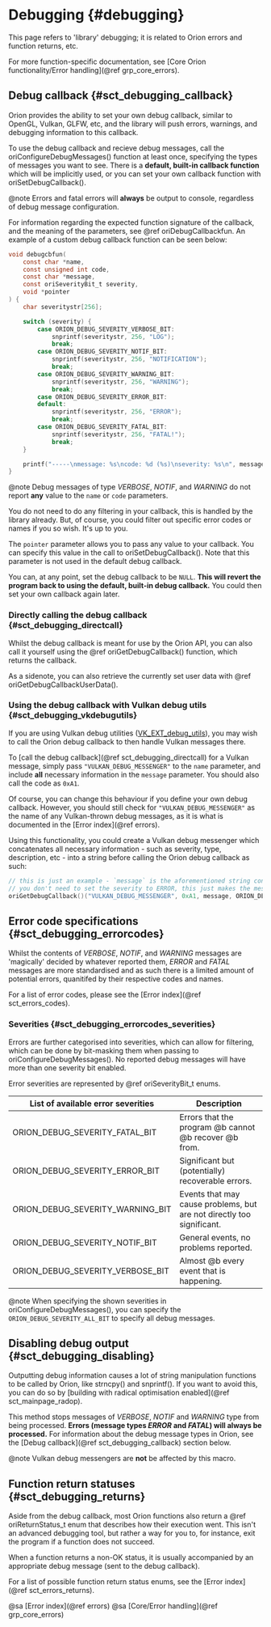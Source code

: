 # Debugging                     {#debugging}

This page refers to 'library' debugging; it is related to Orion errors and
function returns, etc.

For more function-specific documentation, see
[Core Orion functionality/Error handling](@ref grp_core_errors).


## Debug callback               {#sct_debugging_callback}

Orion provides the ability to set your own debug callback, similar to OpenGL,
Vulkan, GLFW, etc, and the library will push errors, warnings, and debugging
information to this callback.

To use the debug callback and recieve debug messages, call the
oriConfigureDebugMessages() function at least once, specifying the types of
messages you want to see. There is a **default, built-in callback function**
which will be implicitly used, or you can set your own callback function
with oriSetDebugCallback().

@note Errors and fatal errors will **always** be output to console, regardless
of debug message configuration.

For information regarding the expected function signature of the callback,
and the meaning of the parameters, see @ref oriDebugCallbackfun. An example of a
custom debug callback function can be seen below:

```c
void debugcbfun(
    const char *name,
    const unsigned int code,
    const char *message,
    const oriSeverityBit_t severity,
    void *pointer
) {
    char severitystr[256];

    switch (severity) {
        case ORION_DEBUG_SEVERITY_VERBOSE_BIT:
            snprintf(severitystr, 256, "LOG");
            break;
        case ORION_DEBUG_SEVERITY_NOTIF_BIT:
            snprintf(severitystr, 256, "NOTIFICATION");
            break;
        case ORION_DEBUG_SEVERITY_WARNING_BIT:
            snprintf(severitystr, 256, "WARNING");
            break;
        case ORION_DEBUG_SEVERITY_ERROR_BIT:
        default:
            snprintf(severitystr, 256, "ERROR");
            break;
        case ORION_DEBUG_SEVERITY_FATAL_BIT:
            snprintf(severitystr, 256, "FATAL!");
            break;
    }

    printf("-----\nmessage: %s\ncode: %d (%s)\nseverity: %s\n", message, code, name, severitystr);
}
```
@note Debug messages of type _VERBOSE_, _NOTIF_, and _WARNING_ do not report
**any** value to the `name` or `code` parameters.

You do not need to do any filtering in your callback, this is handled by the
library already. But, of course, you could filter out specific error codes
or names if you so wish. It's up to you.

The `pointer` parameter allows you to pass any value to your callback. You
can specify this value in the call to oriSetDebugCallback(). Note that this parameter
is not used in the default debug callback.

You can, at any point, set the debug callback to be `NULL`. **This will revert
the program back to using the default, built-in debug callback.** You could
then set your own callback again later.


### Directly calling the debug callback {#sct_debugging_directcall}

Whilst the debug callback is meant for use by the Orion API, you can also call it
yourself using the @ref oriGetDebugCallback() function, which returns the callback.

As a sidenote, you can also retrieve the currently set user data with
@ref oriGetDebugCallbackUserData().


### Using the debug callback with Vulkan debug utils {#sct_debugging_vkdebugutils}

If you are using Vulkan debug utilities
([VK_EXT_debug_utils](https://www.khronos.org/registry/vulkan/specs/1.3-extensions/man/html/VK_EXT_debug_utils.html)),
you may wish to call the Orion debug callback to then handle Vulkan messages there.

To [call the debug callback](@ref sct_debugging_directcall) for a Vulkan message,
simply pass `"VULKAN_DEBUG_MESSENGER"` to the `name` parameter, and include
**all** necessary information in the `message` parameter. You should also call
the code as `0xA1`.

Of course, you can change this behaviour if you define your own debug callback.
However, you should still check for `"VULKAN_DEBUG_MESSENGER"` as the name of any
Vulkan-thrown debug messages, as it is what is documented in the
[Error index](@ref errors).

Using this functionality, you could create a Vulkan debug messenger which concatenates
all necessary information - such as severity, type, description, etc - into a string
before calling the Orion debug callback as such:

```c
// this is just an example - `message` is the aforementioned string containing all debug info
// you don't need to set the severity to ERROR, this just makes the message have higher priority
oriGetDebugCallback()("VULKAN_DEBUG_MESSENGER", 0xA1, message, ORION_DEBUG_SEVERITY_ERROR_BIT, NULL);
```


## Error code specifications    {#sct_debugging_errorcodes}

Whilst the contents of _VERBOSE_, _NOTIF_, and _WARNING_ messages are 'magically'
decided by whatever reported them, _ERROR_ and _FATAL_ messages are more
standardised and as such there is a limited amount of potential errors,
quanitifed by their respective codes and names.

For a list of error codes, please see the [Error index](@ref sct_errors_codes).


### Severities                  {#sct_debugging_errorcodes_severities}

Errors are further categorised into severities, which can allow for filtering, which
can be done by bit-masking them when passing to oriConfigureDebugMessages(). No
reported debug messages will have more than one severity bit enabled.

Error severities are represented by @ref oriSeverityBit_t enums.

| List of available error severities     | Description                                                           |
| -------------------------------------- | --------------------------------------------------------------------- |
| ORION_DEBUG_SEVERITY_FATAL_BIT         | Errors that the program @b cannot @b recover @b from.                 |
| ORION_DEBUG_SEVERITY_ERROR_BIT         | Significant but (potentially) recoverable errors.                     |
| ORION_DEBUG_SEVERITY_WARNING_BIT       | Events that may cause problems, but are not directly too significant. |
| ORION_DEBUG_SEVERITY_NOTIF_BIT         | General events, no problems reported.                                 |
| ORION_DEBUG_SEVERITY_VERBOSE_BIT       | Almost @b every event that is happening.                              |

@note When specifying the shown severities in oriConfigureDebugMessages(), you can
specify the `ORION_DEBUG_SEVERITY_ALL_BIT` to specify all debug messages.


## Disabling debug output       {#sct_debugging_disabling}

Outputting debug information causes a lot of string manipulation functions
to be called by Orion, like strncpy() and snprintf(). If you want to avoid
this, you can do so by
[building with radical optimisation enabled](@ref sct_mainpage_radop).

This method stops messages of _VERBOSE_, _NOTIF_ and _WARNING_ type from being
processed. **Errors (message types _ERROR_ and _FATAL_) will always be
processed.**
For information about the debug message types in Orion, see the
[Debug callback](@ref sct_debugging_callback) section below.

@note Vulkan debug messengers are **not** be affected by this macro.


## Function return statuses     {#sct_debugging_returns}

Aside from the debug callback, most Orion functions also return a
@ref oriReturnStatus_t enum that describes how their execution went. This isn't
an advanced debugging tool, but rather a way for you to, for instance,
exit the program if a function does not succeed.

When a function returns a non-OK status, it is usually accompanied by an
appropriate debug message (sent to the debug callback).

For a list of possible function return status enums, see the
[Error index](@ref sct_errors_returns).

@sa [Error index](@ref errors)
@sa [Core/Error handling](@ref grp_core_errors)
